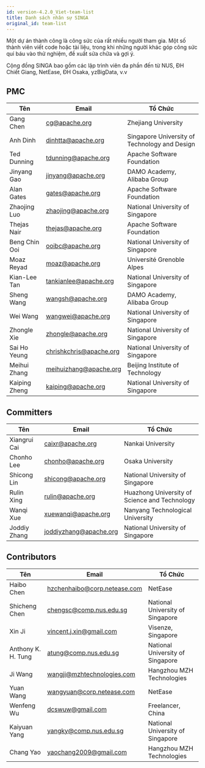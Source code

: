 ```yaml
---
id: version-4.2.0_Viet-team-list
title: Danh sách nhân sự SINGA
original_id: team-list
---
```


<!--- Licensed to the Apache Software Foundation (ASF) under one or more contributor license agreements.  See the NOTICE file distributed with this work for additional information regarding copyright ownership.  The ASF licenses this file to you under the Apache License, Version 2.0 (the "License"); you may not use this file except in compliance with the License.  You may obtain a copy of the License at http://www.apache.org/licenses/LICENSE-2.0 Unless required by applicable law or agreed to in writing, software distributed under the License is distributed on an "AS IS" BASIS, WITHOUT WARRANTIES OR CONDITIONS OF ANY KIND, either express or implied.  See the License for the specific language governing permissions and limitations under the License.  -->

Một dự án thành công là công sức của rất nhiều người tham gia. Một số thành viên
viết code hoặc tài liệu, trong khi những người khác góp công sức quí báu vào thử
nghiệm, đề xuất sửa chữa và gợi ý.

Cộng đồng SINGA bao gồm các lập trình viên đa phần đến từ NUS, ĐH Chiết Giang,
NetEase, ĐH Osaka, yzBigData, v.v

## PMC

| Tên           | Email                   | Tổ Chức                                       |
| ------------- | ----------------------- | --------------------------------------------- |
| Gang Chen     | cg@apache.org           | Zhejiang University                           |
| Anh Dinh      | dinhtta@apache.org      | Singapore University of Technology and Design |
| Ted Dunning   | tdunning@apache.org     | Apache Software Foundation                    |
| Jinyang Gao   | jinyang@apache.org      | DAMO Academy, Alibaba Group                   |
| Alan Gates    | gates@apache.org        | Apache Software Foundation                    |
| Zhaojing Luo  | zhaojing@apache.org     | National University of Singapore              |
| Thejas Nair   | thejas@apache.org       | Apache Software Foundation                    |
| Beng Chin Ooi | ooibc@apache.org        | National University of Singapore              |
| Moaz Reyad    | moaz@apache.org         | Université Grenoble Alpes                     |
| Kian-Lee Tan  | tankianlee@apache.org   | National University of Singapore              |
| Sheng Wang    | wangsh@apache.org       | DAMO Academy, Alibaba Group                   |
| Wei Wang      | wangwei@apache.org      | National University of Singapore              |
| Zhongle Xie   | zhongle@apache.org      | National University of Singapore              |
| Sai Ho Yeung  | chrishkchris@apache.org | National University of Singapore              |
| Meihui Zhang  | meihuizhang@apache.org  | Beijing Institute of Technology               |
| Kaiping Zheng | kaiping@apache.org      | National University of Singapore              |

## Committers

| Tên          | Email                  | Tổ Chức                                       |
| ------------ | ---------------------- | --------------------------------------------- |
| Xiangrui Cai | caixr@apache.org       | Nankai University                             |
| Chonho Lee   | chonho@apache.org      | Osaka University                              |
| Shicong Lin  | shicong@apache.org     | National University of Singapore              |
| Rulin Xing   | rulin@apache.org       | Huazhong University of Science and Technology |
| Wanqi Xue    | xuewanqi@apache.org    | Nanyang Technological University              |
| Joddiy Zhang | joddiyzhang@apache.org | National University of Singapore              |

## Contributors

| Tên                | Email                        | Tổ Chức                          |
| ------------------ | ---------------------------- | -------------------------------- |
| Haibo Chen         | hzchenhaibo@corp.netease.com | NetEase                          |
| Shicheng Chen      | chengsc@comp.nus.edu.sg      | National University of Singapore |
| Xin Ji             | vincent.j.xin@gmail.com      | Visenze, Singapore               |
| Anthony K. H. Tung | atung@comp.nus.edu.sg        | National University of Singapore |
| Ji Wang            | wangji@mzhtechnologies.com   | Hangzhou MZH Technologies        |
| Yuan Wang          | wangyuan@corp.netease.com    | NetEase                          |
| Wenfeng Wu         | dcswuw@gmail.com             | Freelancer, China                |
| Kaiyuan Yang       | yangky@comp.nus.edu.sg       | National University of Singapore |
| Chang Yao          | yaochang2009@gmail.com       | Hangzhou MZH Technologies        |
